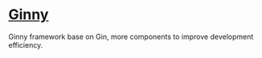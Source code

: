 # [Ginny](https://git.code.oa.com/Ginny/ginny)

Ginny framework base on Gin, more components to improve development efficiency.
